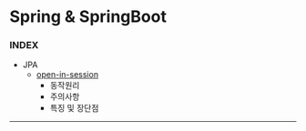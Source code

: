 # Spring & SpringBoot
### INDEX
- JPA
  - [open-in-session](JPA/open-in-session.md)
    - 동작원리
    - 주의사항
    - 특징 및 장단점
___
